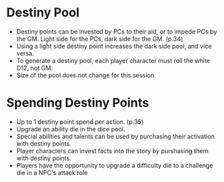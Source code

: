 # Destiny Pool
- Destiny points can be invested by PCs to their aid, or to impede PCs by the GM. Light side for the PCs, dark side for the GM. (p.34)
- Using a light side destiny point increases the dark side pool, and vice versa.
- To generate a destiny pool, each player character must roll the white D12, not GM.
- Size of the pool does not change for this session.

# Spending Destiny Points
- Up to 1 destiny point spend per action. (p.35)
- Upgrade an ability die in the dice pool.
- Special abilities and talents can be used by purchasing their activation with destiny points.
- Player characters can invest facts into the story by purshasing them with destiny points.
- Players have the opportunity to upgrade a difficulty die to a challenge die in a NPC's attack role